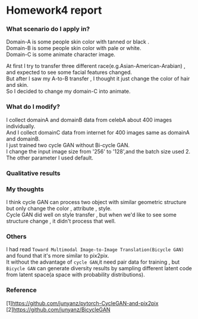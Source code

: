 # Homework4 report

### What scenario do I apply in?

Domain-A is some people skin color with tanned or black .<br>
Domain-B is some people skin color with pale or white.<br>
Domain-C is some animate character image.<br>

At first I try to transfer three different race(e.g.Asian-American-Arabian) , and expected to see some facial features changed.<br>
But after I saw my A-to-B transfer , I thought it just change the color of hair and skin.<br>
So I decided to change my domain-C into animate.
### What do I modify? 

I collect domainA and domainB data from celebA about 400 images individually.<br>
And I collect domainC data from internet for 400 images same as domainA and domainB.<br>
I just trained two cycle GAN without Bi-cycle GAN.<br>
I change the input image size from '256' to '128',and the batch size used 2.<br>
The other parameter I used default.<br>


### Qualitative results


### My thoughts 
I think cycle GAN can process two object with similar geometric structure but only change the color , attribute , style.<br>
Cycle GAN did well on style transfer , but when we'd like to see some structure change , it didn't process that well.<br>  

### Others
I had read `Toward Multimodal Image-to-Image Translation(Bicycle GAN)` and found that it's more similar to pix2pix.<br>
It without the advantage of `cycle GAN`,it need pair data for training , but `Bicycle GAN` can generate diversity results by sampling different latent code from latent space(a space with probability distributions).<br>


### Reference
[1]https://github.com/junyanz/pytorch-CycleGAN-and-pix2pix<br>
[2]https://github.com/junyanz/BicycleGAN<br>
